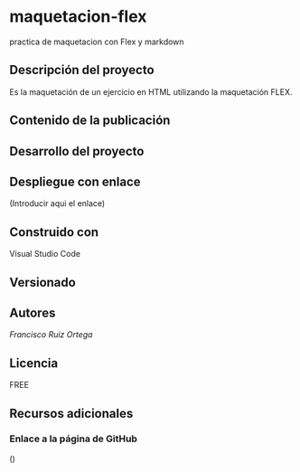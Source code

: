 # maquetacion-flex
practica de maquetacion con Flex y markdown
## Descripción del proyecto
Es la maquetación de un ejercicio en HTML utilizando
la maquetación FLEX.

## Contenido de la publicación

## Desarrollo del proyecto
## Despliegue con enlace
(Introducir aqui el enlace)
## Construido con
Visual Studio Code
## Versionado

## Autores
*Francisco Ruiz Ortega*
## Licencia
FREE
## Recursos adicionales
### Enlace a la página de GitHub
()
